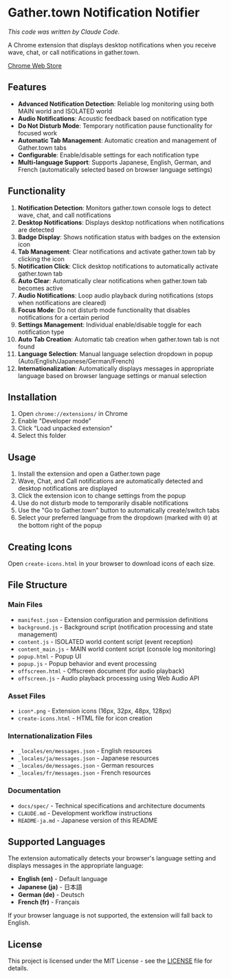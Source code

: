 # Gather.town Notification Notifier

*This code was written by Claude Code.*

A Chrome extension that displays desktop notifications when you receive wave, chat, or call notifications in gather.town.

[Chrome Web Store](https://chromewebstore.google.com/detail/gathertown-wavechat-notif/ipilclmmmipimknhiklcnpidkcdjooad?authuser=0)

## Features

- **Advanced Notification Detection**: Reliable log monitoring using both MAIN world and ISOLATED world
- **Audio Notifications**: Acoustic feedback based on notification type
- **Do Not Disturb Mode**: Temporary notification pause functionality for focused work
- **Automatic Tab Management**: Automatic creation and management of Gather.town tabs
- **Configurable**: Enable/disable settings for each notification type
- **Multi-language Support**: Supports Japanese, English, German, and French (automatically selected based on browser language settings)

## Functionality

1. **Notification Detection**: Monitors gather.town console logs to detect wave, chat, and call notifications
2. **Desktop Notifications**: Displays desktop notifications when notifications are detected
3. **Badge Display**: Shows notification status with badges on the extension icon
4. **Tab Management**: Clear notifications and activate gather.town tab by clicking the icon
5. **Notification Click**: Click desktop notifications to automatically activate gather.town tab
6. **Auto Clear**: Automatically clear notifications when gather.town tab becomes active
7. **Audio Notifications**: Loop audio playback during notifications (stops when notifications are cleared)
8. **Focus Mode**: Do not disturb mode functionality that disables notifications for a certain period
9. **Settings Management**: Individual enable/disable toggle for each notification type
10. **Auto Tab Creation**: Automatic tab creation when gather.town tab is not found
11. **Language Selection**: Manual language selection dropdown in popup (Auto/English/Japanese/German/French)
12. **Internationalization**: Automatically displays messages in appropriate language based on browser language settings or manual selection

## Installation

1. Open `chrome://extensions/` in Chrome
2. Enable "Developer mode"
3. Click "Load unpacked extension"
4. Select this folder

## Usage

1. Install the extension and open a Gather.town page
2. Wave, Chat, and Call notifications are automatically detected and desktop notifications are displayed
3. Click the extension icon to change settings from the popup
4. Use do not disturb mode to temporarily disable notifications
5. Use the "Go to Gather.town" button to automatically create/switch tabs
6. Select your preferred language from the dropdown (marked with 🌐) at the bottom right of the popup

## Creating Icons

Open `create-icons.html` in your browser to download icons of each size.

## File Structure

### Main Files
- `manifest.json` - Extension configuration and permission definitions
- `background.js` - Background script (notification processing and state management)
- `content.js` - ISOLATED world content script (event reception)
- `content_main.js` - MAIN world content script (console log monitoring)
- `popup.html` - Popup UI
- `popup.js` - Popup behavior and event processing
- `offscreen.html` - Offscreen document (for audio playback)
- `offscreen.js` - Audio playback processing using Web Audio API

### Asset Files
- `icon*.png` - Extension icons (16px, 32px, 48px, 128px)
- `create-icons.html` - HTML file for icon creation

### Internationalization Files
- `_locales/en/messages.json` - English resources
- `_locales/ja/messages.json` - Japanese resources
- `_locales/de/messages.json` - German resources
- `_locales/fr/messages.json` - French resources

### Documentation
- `docs/spec/` - Technical specifications and architecture documents
- `CLAUDE.md` - Development workflow instructions
- `README-ja.md` - Japanese version of this README

## Supported Languages

The extension automatically detects your browser's language setting and displays messages in the appropriate language:

- **English (en)** - Default language
- **Japanese (ja)** - 日本語
- **German (de)** - Deutsch
- **French (fr)** - Français

If your browser language is not supported, the extension will fall back to English.

## License

This project is licensed under the MIT License - see the [LICENSE](LICENSE) file for details.
